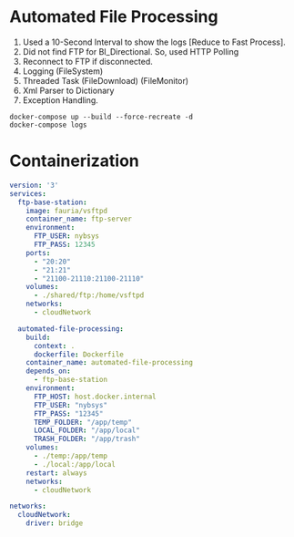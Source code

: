 # Automated File Processing
1. Used a 10-Second Interval to show the logs [Reduce to Fast Process].
2. Did not find FTP for BI_Directional. So, used HTTP Polling
3. Reconnect to FTP if disconnected.
4. Logging (FileSystem)
5. Threaded Task (FileDownload) (FileMonitor)
6. Xml Parser to Dictionary
7. Exception Handling.
```shell
docker-compose up --build --force-recreate -d
docker-compose logs
```

# Containerization
```yaml
version: '3'
services:
  ftp-base-station:
    image: fauria/vsftpd
    container_name: ftp-server
    environment:
      FTP_USER: nybsys
      FTP_PASS: 12345
    ports:
      - "20:20"
      - "21:21"
      - "21100-21110:21100-21110"
    volumes:
      - ./shared/ftp:/home/vsftpd
    networks:
      - cloudNetwork

  automated-file-processing:
    build:
      context: .
      dockerfile: Dockerfile
    container_name: automated-file-processing
    depends_on:
      - ftp-base-station
    environment:
      FTP_HOST: host.docker.internal
      FTP_USER: "nybsys"
      FTP_PASS: "12345"
      TEMP_FOLDER: "/app/temp"
      LOCAL_FOLDER: "/app/local"
      TRASH_FOLDER: "/app/trash"
    volumes:
      - ./temp:/app/temp
      - ./local:/app/local
    restart: always
    networks:
      - cloudNetwork

networks:
  cloudNetwork:
    driver: bridge
```

